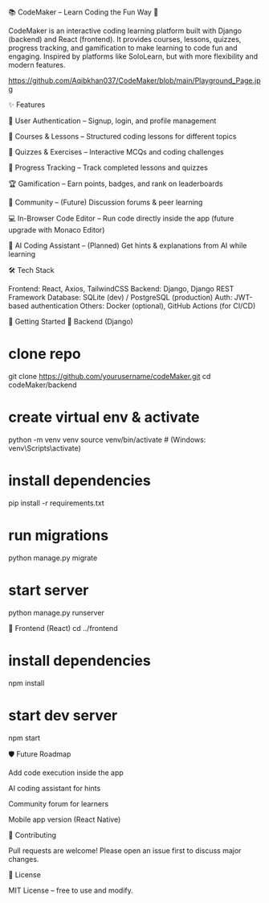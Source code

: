 📚 CodeMaker – Learn Coding the Fun Way 🚀

CodeMaker is an interactive coding learning platform built with Django (backend) and React (frontend).
It provides courses, lessons, quizzes, progress tracking, and gamification to make learning to code fun and engaging. Inspired by platforms like SoloLearn, but with more flexibility and modern features.



https://github.com/Aqibkhan037/CodeMaker/blob/main/Playground_Page.jpg



✨ Features

👤 User Authentication – Signup, login, and profile management

📘 Courses & Lessons – Structured coding lessons for different topics

📝 Quizzes & Exercises – Interactive MCQs and coding challenges

🎯 Progress Tracking – Track completed lessons and quizzes

🏆 Gamification – Earn points, badges, and rank on leaderboards

💬 Community – (Future) Discussion forums & peer learning

💻 In-Browser Code Editor – Run code directly inside the app (future upgrade with Monaco Editor)

🤖 AI Coding Assistant – (Planned) Get hints & explanations from AI while learning

🛠️ Tech Stack

Frontend: React, Axios, TailwindCSS
Backend: Django, Django REST Framework
Database: SQLite (dev) / PostgreSQL (production)
Auth: JWT-based authentication
Others: Docker (optional), GitHub Actions (for CI/CD)


🚀 Getting Started
🔹 Backend (Django)
# clone repo
git clone https://github.com/yourusername/codeMaker.git
cd codeMaker/backend

# create virtual env & activate
python -m venv venv
source venv/bin/activate  # (Windows: venv\Scripts\activate)

# install dependencies
pip install -r requirements.txt

# run migrations
python manage.py migrate

# start server
python manage.py runserver

🔹 Frontend (React)
cd ../frontend

# install dependencies
npm install

# start dev server
npm start

🛡️ Future Roadmap

Add code execution inside the app

AI coding assistant for hints

Community forum for learners

Mobile app version (React Native)

🤝 Contributing

Pull requests are welcome! Please open an issue first to discuss major changes.

📜 License

MIT License – free to use and modify.
